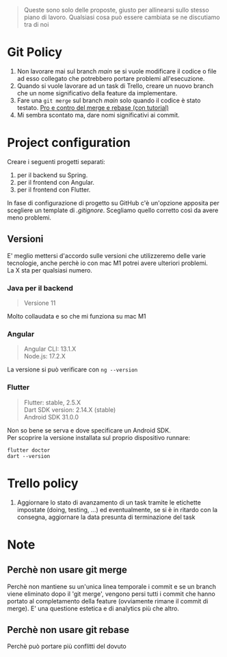 > Queste sono solo delle proposte, giusto per allinearsi sullo stesso piano di lavoro. Qualsiasi cosa può essere cambiata se ne discutiamo tra di noi
# Git Policy
1. Non lavorare mai sul branch _main_ se si vuole modificare il codice o file ad esso collegato che potrebbero portare problemi all'esecuzione.
2. Quando si vuole lavorare ad un task di Trello, creare un nuovo branch che un nome significativo della feature da implementare.
3. Fare una `git merge` sul branch _main_ solo quando il codice è stato testato. [Pro e contro del merge e rebase (con tutorial)](https://www.youtube.com/watch?v=Nftif2ynvdA&t=298s&ab_channel=JetBrainsTV) 
4. Mi sembra scontato ma, dare nomi significativi ai commit.

# Project configuration
Creare i seguenti progetti separati:
1. per il backend su Spring.
2. per il frontend con Angular.
3. per il frontend con Flutter.

In fase di configurazione di progetto su GitHub c'è un'opzione apposita per scegliere un template di _.gitignore_. Scegliamo quello corretto così da avere meno problemi.

## Versioni
E' meglio mettersi d'accordo sulle versioni che utilizzeremo delle varie tecnologie, anche perchè io con mac M1 potrei avere ulteriori problemi.  
La X sta per qualsiasi numero. 

### Java per il backend
> Versione 11  

Molto collaudata e so che mi funziona su mac M1

### Angular
> Angular CLI: 13.1.X  
> Node.js: 17.2.X  

La versione si può verificare con `ng --version`

### Flutter  
> Flutter: stable, 2.5.X  
> Dart SDK version: 2.14.X (stable)  
> Android SDK 31.0.0  

Non so bene se serva e dove specificare un Android SDK.  
Per scoprire la versione installata sul proprio dispositivo runnare:  
```
flutter doctor
dart --version
```

# Trello policy
1. Aggiornare lo stato di avanzamento di un task tramite le etichette impostate (doing, testing, ...) ed eventualmente, se si è in ritardo con la consegna, aggiornare la data presunta di terminazione del task

# Note
## Perchè non usare git merge
Perchè non mantiene su un'unica linea temporale i commit e se un branch viene eliminato dopo il 'git merge', vengono persi tutti i commit che hanno portato al completamento della feature (ovviamente rimane il commit di merge). E' una questione estetica e di analytics più che altro.

## Perchè non usare git rebase
Perchè può portare più conflitti del dovuto

